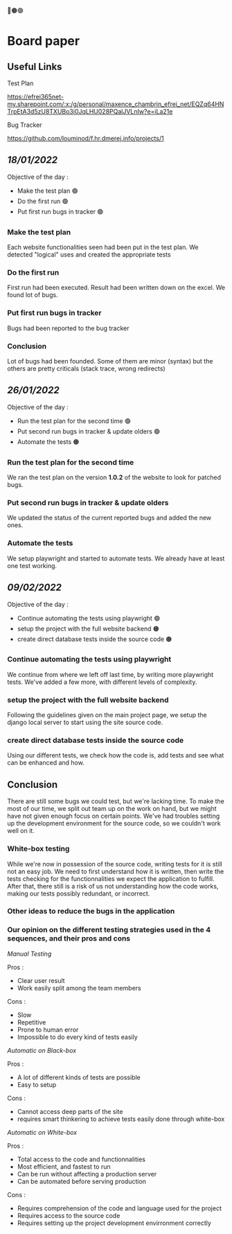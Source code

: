 🔴🟠🟢

# Board paper

## Useful Links

Test Plan

https://efrei365net-my.sharepoint.com/:x:/g/personal/maxence_chambrin_efrei_net/EQZq64HNTrpEtA3d5zU8TXUBo3i0JqLHU028PQalJVLnIw?e=iLa21e

Bug Tracker 

https://github.com/louminod/f.hr.dmerej.info/projects/1

## *18/01/2022*

Objective of the day :
- Make the test plan 🟢
- Do the first run 🟢
- Put first run bugs in tracker 🟢

### Make the test plan
Each website functionalities seen had been put in the test plan.
We detected "logical" uses and created the appropriate tests

### Do the first run
First run had been executed.
Result had been written down on the excel.
We found lot of bugs.

### Put first run bugs in tracker
Bugs had been reported to the bug tracker

### Conclusion
Lot of bugs had been founded.
Some of them are minor (syntax) but the others are pretty criticals (stack trace, wrong redirects)

## *26/01/2022*

Objective of the day :
- Run the test plan for the second time 🟢
- Put second run bugs in tracker & update olders 🟢
- Automate the tests 🟠

### Run the test plan for the second time
We ran the test plan on the version **1.0.2** of the website to look for patched bugs.

### Put second run bugs in tracker & update olders
We updated the status of the current reported bugs and added the new ones.

### Automate the tests
We setup playwright and started to automate tests.
We already have at least one test working.

## *09/02/2022*

Objective of the day :
- Continue automating the tests using playwright 🟢
- setup the project with the full website backend 🟠
- create direct database tests inside the source code 🟠

### Continue automating the tests using playwright
We continue from where we left off last time, by writing more playwright tests.
We've added a few more, with different levels of complexity.

### setup the project with the full website backend
Following the guidelines given on the main project page, we setup the django local server to start using the site source code.

### create direct database tests inside the source code
Using our different tests, we check how the code is, add tests and see what can be enhanced and how.

## Conclusion
There are still some bugs we could test, but we're lacking time.
To make the most of our time, we split out team up on the work on hand, but we might have not given enough focus on certain points.
We've had troubles setting up the development environment for the source code, so we couldn't work well on it.


### White-box testing
While we're now in possession of the source code, writing tests for it is still not an easy job.
We need to first understand how it is written, then write the tests checking for the functionnalities we expect the application to fulfill.
After that, there still is a risk of us not understanding how the code works, making our tests possibly redundant, or incorrect.

### Other ideas to reduce the bugs in the application

### Our opinion on the different testing strategies used in the 4 sequences, and their pros and cons

*Manual Testing*

Pros :
- Clear user result
- Work easily split among the team members

Cons :
- Slow
- Repetitive
- Prone to human error
- Impossible to do every kind of tests easily 

*Automatic on Black-box*

Pros :
- A lot of different kinds of tests are possible
- Easy to setup

Cons :
- Cannot access deep parts of the site
- requires smart thinkering to achieve tests easily done through white-box

*Automatic on White-box*

Pros :
- Total access to the code and functionnalities
- Most efficient, and fastest to run
- Can be run without affecting a production server
- Can be automated before serving production

Cons :
- Requires comprehension of the code and language used for the project
- Requires access to the source code
- Requires setting up the project development envirronment correctly

